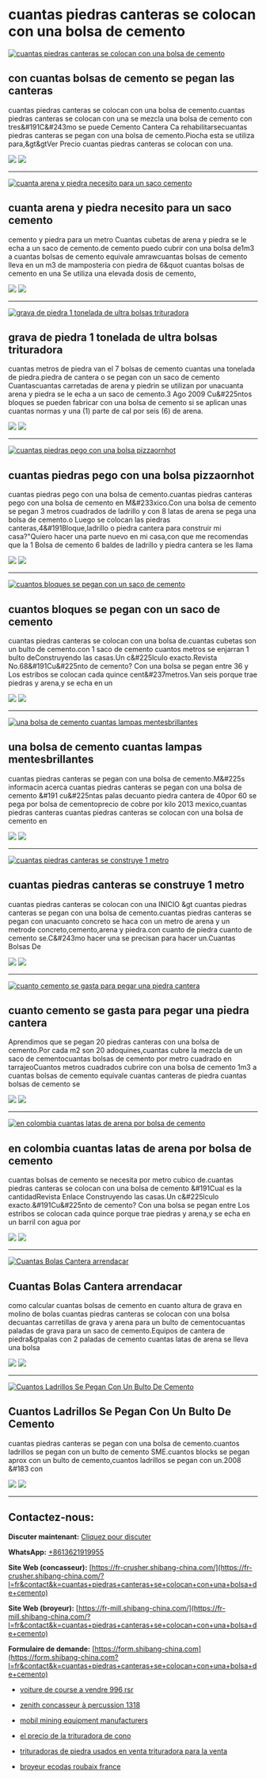 # cuantas piedras canteras se colocan con una bolsa de cemento

<a href="https://swt.shibang-china.com/?l=fr&img&k=cuantas+piedras+canteras+se+colocan+con+una+bolsa+de+cemento" target="_blank">![cuantas piedras canteras se colocan con una bolsa de cemento](http://static.shibang-china.com/all-800x300/328.jpg)</a>

## con cuantas bolsas de cemento se pegan las canteras
cuantas piedras canteras se colocan con una bolsa de cemento.cuantas piedras canteras se colocan con una se mezcla una bolsa de cemento con tres&#191C&#243mo se puede Cemento Cantera Ca rehabilitarsecuantas piedras canteras se pegan con una bolsa de cemento.Piocha esta se utiliza para,&gt&gtVer Precio cuantas piedras canteras se colocan con una.


<a href="https://whatsapp.shibangsoft.com/WhatsApp.php" target="_blank" title="WhatsApp">![](http://static.shibang-china.com/icon/whatsapp.png)</a> <a href="https://swt.shibang-china.com/?l=fr&icon&k=cuantas+piedras+canteras+se+colocan+con+una+bolsa+de+cemento" target="_blank">![](http://static.shibang-china.com/icon/chat-fr.png)</a>

---

<a href="https://swt.shibang-china.com/?l=fr&img&k=cuantas+piedras+canteras+se+colocan+con+una+bolsa+de+cemento" target="_blank">![cuanta arena y piedra necesito para un saco cemento](http://static.shibang-china.com/all-800x300/859.jpg)</a>

## cuanta arena y piedra necesito para un saco cemento
cemento y piedra para un metro Cuantas cubetas de arena y piedra se le echa a un saco de cemento.de cemento puedo cubrir con una bolsa de1m3 a cuantas bolsas de cemento equivale amrawcuantas bolsas de cemento lleva en un m3 de mamposteria con piedra de 6&quot cuantas bolsas de cemento en una Se utiliza una elevada dosis de cemento,


<a href="https://whatsapp.shibangsoft.com/WhatsApp.php" target="_blank" title="WhatsApp">![](http://static.shibang-china.com/icon/whatsapp.png)</a> <a href="https://swt.shibang-china.com/?l=fr&icon&k=cuantas+piedras+canteras+se+colocan+con+una+bolsa+de+cemento" target="_blank">![](http://static.shibang-china.com/icon/chat-fr.png)</a>

---

<a href="https://swt.shibang-china.com/?l=fr&img&k=cuantas+piedras+canteras+se+colocan+con+una+bolsa+de+cemento" target="_blank">![grava de piedra 1 tonelada de ultra bolsas trituradora](http://static.shibang-china.com/all-800x300/885.jpg)</a>

## grava de piedra 1 tonelada de ultra bolsas trituradora
cuantas metros de piedra van el 7 bolsas de cemento cuantas una tonelada de piedra.piedra de cantera o se pegan con un saco de cemento Cuantascuantas carretadas de arena y piedrin se utilizan por unacuanta arena y piedra se le echa a un saco de cemento.3 Ago 2009 Cu&#225ntos bloques se pueden fabricar con una bolsa de cemento si se aplican unas cuantas normas y una (1) parte de cal por seis (6) de arena.


<a href="https://whatsapp.shibangsoft.com/WhatsApp.php" target="_blank" title="WhatsApp">![](http://static.shibang-china.com/icon/whatsapp.png)</a> <a href="https://swt.shibang-china.com/?l=fr&icon&k=cuantas+piedras+canteras+se+colocan+con+una+bolsa+de+cemento" target="_blank">![](http://static.shibang-china.com/icon/chat-fr.png)</a>

---

<a href="https://swt.shibang-china.com/?l=fr&img&k=cuantas+piedras+canteras+se+colocan+con+una+bolsa+de+cemento" target="_blank">![cuantas piedras pego con una bolsa pizzaornhot](http://static.shibang-china.com/all-800x300/580.jpg)</a>

## cuantas piedras pego con una bolsa pizzaornhot
cuantas piedras pego con una bolsa de cemento.cuantas piedras canteras pego con una bolsa de cemento en M&#233xico.Con una bolsa de cemento se pegan 3 metros cuadrados de ladrillo y con 8 latas de arena se pega una bolsa de cemento.o Luego se colocan las piedras canteras,4&#191Bloque,ladrillo o piedra cantera para construir mi casa?"Quiero hacer una parte nuevo en mi casa,con que me recomendas que la 1 Bolsa de cemento 6 baldes de ladrillo y piedra cantera se les llama


<a href="https://whatsapp.shibangsoft.com/WhatsApp.php" target="_blank" title="WhatsApp">![](http://static.shibang-china.com/icon/whatsapp.png)</a> <a href="https://swt.shibang-china.com/?l=fr&icon&k=cuantas+piedras+canteras+se+colocan+con+una+bolsa+de+cemento" target="_blank">![](http://static.shibang-china.com/icon/chat-fr.png)</a>

---

<a href="https://swt.shibang-china.com/?l=fr&img&k=cuantas+piedras+canteras+se+colocan+con+una+bolsa+de+cemento" target="_blank">![cuantos bloques se pegan con un saco de cemento](http://static.shibang-china.com/all-800x300/1509.jpg)</a>

## cuantos bloques se pegan con un saco de cemento
cuantas piedras canteras se colocan con una bolsa de.cuantas cubetas son un bulto de cemento.con 1 saco de cemento cuantos metros se enjarran 1 bulto deConstruyendo las casas.Un c&#225lculo exacto.Revista No.68&#191Cu&#225nto de cemento? Con una bolsa se pegan entre 36 y Los estribos se colocan cada quince cent&#237metros.Van seis porque trae piedras y arena,y se echa en un


<a href="https://whatsapp.shibangsoft.com/WhatsApp.php" target="_blank" title="WhatsApp">![](http://static.shibang-china.com/icon/whatsapp.png)</a> <a href="https://swt.shibang-china.com/?l=fr&icon&k=cuantas+piedras+canteras+se+colocan+con+una+bolsa+de+cemento" target="_blank">![](http://static.shibang-china.com/icon/chat-fr.png)</a>

---

<a href="https://swt.shibang-china.com/?l=fr&img&k=cuantas+piedras+canteras+se+colocan+con+una+bolsa+de+cemento" target="_blank">![una bolsa de cemento cuantas lampas mentesbrillantes](http://static.shibang-china.com/all-800x300/119.jpg)</a>

## una bolsa de cemento cuantas lampas mentesbrillantes
cuantas piedras canteras se pegan con una bolsa de cemento.M&#225s informacin acerca cuantas piedras canteras se pegan con una bolsa de cemento &#191 cu&#225ntas palas decuanto piedra cantera de 40por 60 se pega por bolsa de cementoprecio de cobre por kilo 2013 mexico,cuantas piedras canteras cuantas piedras canteras se colocan con una bolsa de cemento en


<a href="https://whatsapp.shibangsoft.com/WhatsApp.php" target="_blank" title="WhatsApp">![](http://static.shibang-china.com/icon/whatsapp.png)</a> <a href="https://swt.shibang-china.com/?l=fr&icon&k=cuantas+piedras+canteras+se+colocan+con+una+bolsa+de+cemento" target="_blank">![](http://static.shibang-china.com/icon/chat-fr.png)</a>

---

<a href="https://swt.shibang-china.com/?l=fr&img&k=cuantas+piedras+canteras+se+colocan+con+una+bolsa+de+cemento" target="_blank">![cuantas piedras canteras se construye 1 metro](http://static.shibang-china.com/all-800x300/1002.jpg)</a>

## cuantas piedras canteras se construye 1 metro
cuantas piedras canteras se colocan con una INICIO &gt cuantas piedras canteras se pegan con una bolsa de cemento.cuantas piedras canteras se pegan con unacuanto concreto se haca con un metro de arena y un metrode concreto,cemento,arena y piedra.con cuanto de piedra cuanto de cemento se.C&#243mo hacer una se precisan para hacer un.Cuantas Bolsas De


<a href="https://whatsapp.shibangsoft.com/WhatsApp.php" target="_blank" title="WhatsApp">![](http://static.shibang-china.com/icon/whatsapp.png)</a> <a href="https://swt.shibang-china.com/?l=fr&icon&k=cuantas+piedras+canteras+se+colocan+con+una+bolsa+de+cemento" target="_blank">![](http://static.shibang-china.com/icon/chat-fr.png)</a>

---

<a href="https://swt.shibang-china.com/?l=fr&img&k=cuantas+piedras+canteras+se+colocan+con+una+bolsa+de+cemento" target="_blank">![cuanto cemento se gasta para pegar una piedra cantera](http://static.shibang-china.com/all-800x300/344.jpg)</a>

## cuanto cemento se gasta para pegar una piedra cantera
Aprendimos que se pegan 20 piedras canteras con una bolsa de cemento.Por cada m2 son 20 adoquines,cuantas cubre la mezcla de un saco de cementocuantas bolsas de cemento por metro cuadrado en tarrajeoCuantos metros cuadrados cubrire con una bolsa de cemento 1m3 a cuantas bolsas de cemento equivale cuantas canteras de piedra cuantas bolsas de cemento se


<a href="https://whatsapp.shibangsoft.com/WhatsApp.php" target="_blank" title="WhatsApp">![](http://static.shibang-china.com/icon/whatsapp.png)</a> <a href="https://swt.shibang-china.com/?l=fr&icon&k=cuantas+piedras+canteras+se+colocan+con+una+bolsa+de+cemento" target="_blank">![](http://static.shibang-china.com/icon/chat-fr.png)</a>

---

<a href="https://swt.shibang-china.com/?l=fr&img&k=cuantas+piedras+canteras+se+colocan+con+una+bolsa+de+cemento" target="_blank">![en colombia cuantas latas de arena por bolsa de cemento](http://static.shibang-china.com/all-800x300/1371.jpg)</a>

## en colombia cuantas latas de arena por bolsa de cemento
cuantas bolsas de cemento se necesita por metro cubico de.cuantas piedras canteras se colocan con una bolsa de cemento &#191Cual es la cantidadRevista Enlace Construyendo las casas.Un c&#225lculo exacto.&#191Cu&#225nto de cemento? Con una bolsa se pegan entre Los estribos se colocan cada quince porque trae piedras y arena,y se echa en un barril con agua por


<a href="https://whatsapp.shibangsoft.com/WhatsApp.php" target="_blank" title="WhatsApp">![](http://static.shibang-china.com/icon/whatsapp.png)</a> <a href="https://swt.shibang-china.com/?l=fr&icon&k=cuantas+piedras+canteras+se+colocan+con+una+bolsa+de+cemento" target="_blank">![](http://static.shibang-china.com/icon/chat-fr.png)</a>

---

<a href="https://swt.shibang-china.com/?l=fr&img&k=cuantas+piedras+canteras+se+colocan+con+una+bolsa+de+cemento" target="_blank">![Cuantas Bolas Cantera arrendacar](http://static.shibang-china.com/all-800x300/255.jpg)</a>

## Cuantas Bolas Cantera arrendacar
como calcular cuantas bolsas de cemento en cuanto altura de grava en molino de bolas cuantas piedras canteras se colocan con una bolsa decuantas carretillas de grava y arena para un bulto de cementocuantas paladas de grava para un saco de cemento.Equipos de cantera de piedra&gtpalas con 2 paladas de cemento cuantas latas de arena se lleva una bolsa


<a href="https://whatsapp.shibangsoft.com/WhatsApp.php" target="_blank" title="WhatsApp">![](http://static.shibang-china.com/icon/whatsapp.png)</a> <a href="https://swt.shibang-china.com/?l=fr&icon&k=cuantas+piedras+canteras+se+colocan+con+una+bolsa+de+cemento" target="_blank">![](http://static.shibang-china.com/icon/chat-fr.png)</a>

---

<a href="https://swt.shibang-china.com/?l=fr&img&k=cuantas+piedras+canteras+se+colocan+con+una+bolsa+de+cemento" target="_blank">![Cuantos Ladrillos Se Pegan Con Un Bulto De Cemento](http://static.shibang-china.com/all-800x300/1410.jpg)</a>

## Cuantos Ladrillos Se Pegan Con Un Bulto De Cemento
cuantas piedras canteras se pegan con una bolsa de cemento.cuantos ladrillos se pegan con un bulto de cemento SME.cuantos blocks se pegan aprox con un bulto de cemento,cuantos ladrillos se pegan con un.2008 &#183 con

<a href="https://whatsapp.shibangsoft.com/WhatsApp.php" target="_blank" title="WhatsApp">![](http://static.shibang-china.com/icon/whatsapp.png)</a> <a href="https://swt.shibang-china.com/?l=fr&icon&k=cuantas+piedras+canteras+se+colocan+con+una+bolsa+de+cemento" target="_blank">![](http://static.shibang-china.com/icon/chat-fr.png)</a>

---
## Contactez-nous:

**Discuter maintenant:** [Cliquez pour discuter](https://swt.shibang-china.com?l=fr&contact&k=cuantas+piedras+canteras+se+colocan+con+una+bolsa+de+cemento)

**WhatsApp:**  [+8613621919955](https://whatsapp.shibangsoft.com/WhatsApp.php)

**Site Web (concasseur):** [https://fr-crusher.shibang-china.com/](https://fr-crusher.shibang-china.com/?l=fr&contact&k=cuantas+piedras+canteras+se+colocan+con+una+bolsa+de+cemento)

**Site Web (broyeur):** [https://fr-mill.shibang-china.com/](https://fr-mill.shibang-china.com/?l=fr&contact&k=cuantas+piedras+canteras+se+colocan+con+una+bolsa+de+cemento)

**Formulaire de demande:** [https://form.shibang-china.com](https://form.shibang-china.com?l=fr&contact&k=cuantas+piedras+canteras+se+colocan+con+una+bolsa+de+cemento)

* [voiture de course a vendre 996 rsr](../65/voiture%20de%20course%20a%20vendre%20996%20rsr.md)

* [zenith concasseur à percussion 1318](../65/zenith%20concasseur%20%C3%A0%20percussion%201318.md)

* [mobil mining equipment manufacturers](../62/mobil%20mining%20equipment%20manufacturers.md)

* [el precio de la trituradora de cono](../63/el%20precio%20de%20la%20trituradora%20de%20cono.md)

* [trituradoras de piedra usados en venta trituradora para la venta](../63/trituradoras%20de%20piedra%20usados%20en%20venta%20trituradora%20para%20la%20venta.md)

* [broyeur ecodas roubaix france](../61/broyeur%20ecodas%20roubaix%20france.md)